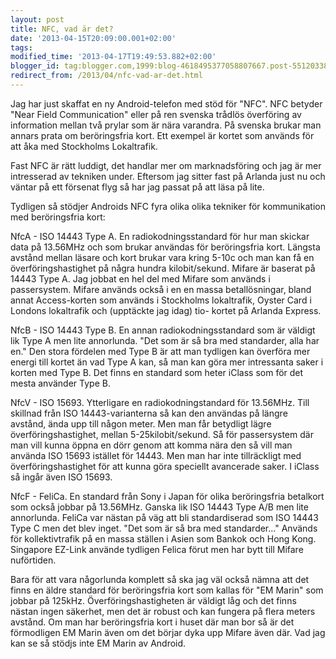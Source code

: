 ```yaml
---
layout: post
title: NFC, vad är det?
date: '2013-04-15T20:09:00.001+02:00'
tags: 
modified_time: '2013-04-17T19:49:53.882+02:00'
blogger_id: tag:blogger.com,1999:blog-4618495377058807667.post-551203389437497090
redirect_from: /2013/04/nfc-vad-ar-det.html
---
```


Jag har just skaffat en ny Android-telefon med stöd för "NFC".  NFC
betyder "Near Field Communication" eller på ren svenska trådlös
överföring av information mellan två prylar som är nära varandra.  På
svenska brukar man annars prata om beröringsfria kort.  Ett exempel är
kortet som används för att åka med Stockholms Lokaltrafik.

Fast NFC är rätt luddigt, det handlar mer om marknadsföring och jag är
mer intresserad av tekniken under.  Eftersom jag sitter fast på
Arlanda just nu och väntar på ett försenat flyg så har jag passat på
att läsa på lite.

Tydligen så stödjer Androids NFC fyra olika olika tekniker för
kommunikation med beröringsfria kort:

NfcA - ISO 14443 Type A.  En radiokodningsstandard för hur man skickar
data på 13.56MHz och som brukar användas för beröringsfria kort.
Längsta avstånd mellan läsare och kort brukar vara kring 5-10c och man
kan få en överföringshastighet på några hundra kilobit/sekund.  Mifare
är baserat på 14443 Type A.  Jag jobbat en hel del med Mifare som
används i passersystem.  Mifare används också i en en massa
betallösningar, bland annat Access-korten som används i Stockholms
lokaltrafik, Oyster Card i Londons lokaltrafik och (upptäckte jag
idag) tio- kortet på Arlanda Express.

NfcB - ISO 14443 Type B.  En annan radiokodningsstandard som är
väldigt lik Type A men lite annorlunda.  "Det som är så bra med
standarder, alla har en."  Den stora fördelen med Type B är att man
tydligen kan överföra mer energi till kortet än vad Type A kan, så man
kan göra mer intressanta saker i korten med Type B.  Det finns en
standard som heter iClass som för det mesta använder Type B.

NfcV - ISO 15693.  Ytterligare en radiokodningstandard för 13.56MHz.
Till skillnad från ISO 14443-varianterna så kan den användas på längre
avstånd, ända upp till någon meter.  Men man får betydligt lägre
överföringshastighet, mellan 5-25kilobit/sekund.  Så för passersystem
där man vill kunna öppna en dörr genom att komma nära den så vill man
använda ISO 15693 istället för 14443.  Men man har inte tillräckligt
med överföringshastighet för att kunna göra speciellt avancerade
saker.  I iClass så ingår även ISO 15693.

NfcF - FeliCa.  En standard från Sony i Japan för olika beröringsfria
betalkort som också jobbar på 13.56MHz.  Ganska lik ISO 14443 Type A/B
men lite annorlunda.  FeliCa var nästan på väg att bli standardiserad
som ISO 14443 Type C men det blev inget.  "Det som är så bra med
standarder..."  Används för kollektivtrafik på en massa ställen i
Asien som Bankok och Hong Kong.  Singapore EZ-Link använde tydligen
Felica förut men har bytt till Mifare nuförtiden.

Bara för att vara någorlunda komplett så ska jag väl också nämna att
det finns en äldre standard för beröringsfria kort som kallas för "EM
Marin" som jobbar på 125kHz.  Överföringshastigheten är väldigt låg
och det finns nästan ingen säkerhet, men det är robust och kan fungera
på flera meters avstånd.  Om man har beröringsfria kort i huset där
man bor så är det förmodligen EM Marin även om det börjar dyka upp
Mifare även där.  Vad jag kan se så stödjs inte EM Marin av Android.

